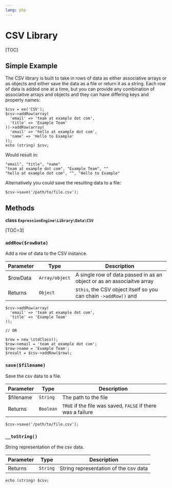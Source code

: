 ```yaml
---
lang: php
---
```


<!--
    This source file is part of the open source project
    ExpressionEngine User Guide (https://github.com/ExpressionEngine/ExpressionEngine-User-Guide)

    @link      https://expressionengine.com/
    @copyright Copyright (c) 2003-2020, Packet Tide, LLC (https://packettide.com)
    @license   https://expressionengine.com/license Licensed under Apache License, Version 2.0
-->

# CSV Library

[TOC]

## Simple Example

The CSV library is built to take in rows of data as either associative arrays or as objects and either save the data as a file or return it as a string. Each row of data is added one at a time, but you can provide any combination of associaitve arrays and objects and they can have differing keys and property names:

    $csv = ee('CSV');
    $csv->addRow(array(
      'email' => 'team at example dot com',
      'title' => 'Example Team'
    ))->addRow(array(
      'email' => 'hello at example dot com',
      'name' => 'Hello to Example'
    ));
    echo (string) $csv;

Would result in:

    "email", "title", "name"
    "team at example dot com", "Example Team", ""
    "hello at example dot com", "", "Hello to Example"

Alternatively you could save the resulting data to a file:

    $csv->save('/path/to/file.csv');

## Methods

**class `ExpressionEngine\Library\Data\CSV`**

[TOC=3]

### `addRow($rowData)`

Add a row of data to the CSV instance.

| Parameter | Type           | Description                                                            |
| --------- | -------------- | ---------------------------------------------------------------------- |
| \$rowData | `Array/object` | A single row of data passed in as an object or as an associaitve array |
| Returns   | `Object`       | `$this`, the CSV object itself so you can chain `->addRow()` and       |

    $csv->addRow(array(
      'email' => 'team at example dot com',
      'title' => 'Example Team'
    ));

    // OR

    $row = new \stdClass();
    $row->email = 'team at example dot com';
    $row->name = 'Example Team';
    $result = $csv->addRow($row);

### `save($filename)`

Save the csv data to a file.

| Parameter  | Type      | Description                                                  |
| ---------- | --------- | ------------------------------------------------------------ |
| \$filename | `String`  | The path to the file                                         |
| Returns    | `Boolean` | `TRUE` if the file was saved, `FALSE` if there was a failure |

    $csv->save('/path/to/file.csv');

### `__toString()`

String representation of the csv data.

| Parameter | Type     | Description                           |
| --------- | -------- | ------------------------------------- |
| Returns   | `String` | String representation of the csv data |

    echo (string) $csv;
